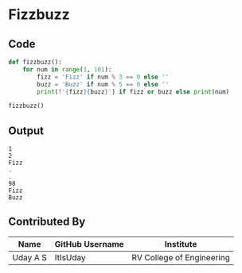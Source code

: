 # Fizzbuzz

## Code

```python
def fizzbuzz():
    for num in range(1, 101):
        fizz = 'Fizz' if num % 3 == 0 else ''
        buzz = 'Buzz' if num % 5 == 0 else ''
        print(f'{fizz}{buzz}') if fizz or buzz else print(num)

fizzbuzz()
```

## Output

```
1
2
Fizz
.
.
98
Fizz
Buzz
```

## Contributed By

| Name | GitHub Username | Institute |
| --- | --- | --- |
| Uday A S | ItIsUday | RV College of Engineering |
